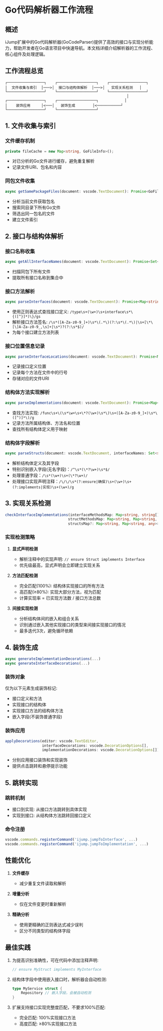 # Go代码解析器工作流程

## 概述

iJump扩展中的Go代码解析器(GoCodeParser)提供了高效的接口与实现分析能力，帮助开发者在Go语言项目中快速导航。本文档详细介绍解析器的工作流程、核心组件及处理逻辑。

## 工作流程总览

```
┌─────────────────┐    ┌──────────────────┐    ┌─────────────────┐
│  文件收集与索引  │───>│  接口与结构体解析  │───>│   实现关系检测   │
└─────────────────┘    └──────────────────┘    └─────────────────┘
                                                        │
┌─────────────────┐    ┌──────────────────┐            │
│    装饰应用     │<───│   装饰生成        │<───────────┘
└─────────────────┘    └──────────────────┘
```

## 1. 文件收集与索引

### 文件缓存机制
```typescript
private fileCache = new Map<string, GoFileInfo>();
```

- 对已分析的Go文件进行缓存，避免重复解析
- 记录文件URI、包名和内容

### 同包文件收集
```typescript
async getSamePackageFiles(document: vscode.TextDocument): Promise<GoFileInfo[]>
```

- 分析当前文件获取包名
- 搜索同目录下所有Go文件
- 筛选出同一包名的文件
- 建立文件索引

## 2. 接口与结构体解析

### 接口名称收集
```typescript
async getAllInterfaceNames(document: vscode.TextDocument): Promise<Set<string>>
```

- 扫描同包下所有文件
- 提取所有接口名称到集合中

### 接口方法解析
```typescript
async parseInterfaces(document: vscode.TextDocument): Promise<Map<string, string[]>>
```

- 使用正则表达式查找接口定义: `/type\s+(\w+)\s+interface\s*\{([^}]*)\}/gs`
- 解析接口方法签名: `/\s*([A-Za-z0-9_]+)\s*\(.*\)(?:\s*\(.*\)|\s+[\*\[\]A-Za-z0-9_,\s]+|\s*)?(?:\s*$)/`
- 为每个接口建立方法列表

### 接口位置信息记录
```typescript
async parseInterfaceLocations(document: vscode.TextDocument): Promise<Map<string, Map<string, { line: number, uri: vscode.Uri }>>>
```

- 记录接口定义位置
- 记录每个方法在文件中的行号
- 存储对应的文件URI

### 结构体方法实现解析
```typescript
async parseImplementations(document: vscode.TextDocument): Promise<Map<string, Map<string, { line: number, uri: vscode.Uri }>>>
```

- 查找方法实现: `/func\s+\(\s*\w+\s+\*?(\w+)\s*\)\s+([A-Za-z0-9_]+)\s*\([^)]*\)/g`
- 记录方法所属结构体、方法名和位置
- 查找所有结构体定义用于映射

### 结构体字段解析
```typescript
async parseStructs(document: vscode.TextDocument, interfaceNames: Set<string>): Promise<Map<string, Map<string, any>>>
```

- 解析结构体定义及其字段
- 特别识别嵌入字段(无名字段)：`/^\s*(\*?\w+)\s*$/`
- 处理普通字段：`/\s*(\w+)\s+(\*?\w+)/`
- 处理接口实现声明注释：`/\/\/\s*(?:ensure|确保)\s+(\w+)\s+(?:implements|实现)\s+(\w+)/g`

## 3. 实现关系检测

```typescript
checkInterfaceImplementations(interfaceMethodsMap: Map<string, string[]>, 
                             structMethodsMap: Map<string, Map<string, any>>,
                             structsMap?: Map<string, Map<string, any>>): Set<string>
```

### 实现检测策略

1. **显式声明检测**
   - 解析注释中的实现声明: `// ensure Struct implements Interface`
   - 优先级最高，显式声明会立即建立实现关系

2. **方法匹配检测**
   - 完全匹配(100%): 结构体实现接口的所有方法
   - 高匹配(≥80%): 实现大部分方法，视为匹配
   - 计算实现率 = 已实现方法数 / 接口方法总数

3. **间接实现检测**
   - 分析结构体间的嵌入和组合关系
   - 识别通过嵌入其他实现接口的类型来间接实现接口的情况
   - 最多迭代3次，避免循环依赖

## 4. 装饰生成

```typescript
async generateImplementationDecorations(...)
async generateInterfaceDecorations(...)
```

### 装饰对象
仅为以下元素生成装饰标记:
- 接口定义和方法
- 实现接口的结构体
- 实现接口方法的结构体方法  
- 嵌入字段(不装饰普通字段)

### 装饰应用
```typescript
applyDecorations(editor: vscode.TextEditor, 
                 interfaceDecorations: vscode.DecorationOptions[], 
                 implementationDecorations: vscode.DecorationOptions[])
```

- 分别应用接口装饰和实现装饰
- 提供点击跳转和悬停提示功能

## 5. 跳转实现

### 跳转机制
- 接口到实现: 从接口方法跳转到具体实现
- 实现到接口: 从结构体方法跳转回接口定义

### 命令注册
```typescript
vscode.commands.registerCommand('ijump.jumpToInterface', ...)
vscode.commands.registerCommand('ijump.jumpToImplementation', ...)
```

## 性能优化

1. **文件缓存**
   - 减少重复文件读取和解析

2. **增量分析**
   - 仅在文件变更时重新解析

3. **精确分析**
   - 使用更精确的正则表达式减少误判
   - 区分不同类型的结构体字段

## 最佳实践

1. 为提高识别准确性，可在代码中添加注释声明:
   ```go
   // ensure MyStruct implements MyInterface
   ```

2. 结构体字段中使用嵌入接口时，解析器会自动检测:
   ```go
   type MyService struct {
       Repository // 嵌入字段，会被自动检测
   }
   ```

3. 扩展支持接口实现完整度匹配，不要求100%匹配:
   - 完全匹配: 100%实现接口方法
   - 高度匹配: ≥80%实现接口方法 